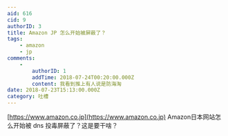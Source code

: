 ```yaml
---
aid: 616
cid: 9
authorID: 3
title: Amazon JP 怎么开始被屏蔽了？
tags:
    - amazon
    - jp
comments:
    -
        authorID: 1
        addTime: 2018-07-24T00:20:00.000Z
        content: 我看到推上有人说是防海淘
date: 2018-07-23T15:13:00.000Z
category: 吐槽
---
```


[https://www.amazon.co.jp](https://www.amazon.co.jp) Amazon日本网站怎么开始被 dns 投毒屏蔽了？这是要干啥？
